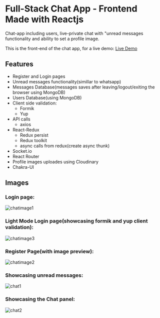 # Full-Stack Chat App - Frontend Made with Reactjs
Chat-app including users, live-private chat with "unread messages functionality and ability to set a profile image.

This is the front-end of the chat app,
for a live demo: [Live Demo](https://chat-app-lr.netlify.app)

## Features

- Register and Login pages
- Unread messages functionality(simillar to whatsapp)
- Messages Database(messages saves after leaving/logout/exiting the browser using MongoDB)
- Users Database(using MongoDB)
- Client side validation:
  - Formik
  - Yup
- API calls
  - axios
- React-Redux
  - Redux persist
  - Redux toolkit
  - async calls from redux(create async thunk)
- Socket.io
- React Router
- Profile images uploades using Cloudinary
- Chakra-UI

## Images
### Login page:
![chatimage1](https://user-images.githubusercontent.com/103745653/212423626-99c09477-1fa6-40fb-bdae-d07798a1dc3b.JPG)
### Light Mode Login page(showcasing formik and yup client validation):
![chatimage3](https://user-images.githubusercontent.com/103745653/212423644-22bddde5-ce4e-4ec4-b2d8-0e9e7041c207.JPG)
### Register Page(with image preview):
![chatimage2](https://user-images.githubusercontent.com/103745653/212424081-984a8c31-d9fe-4a75-9b44-3798cca4750f.JPG)
### Showcasing unread messages:
![chat1](https://user-images.githubusercontent.com/103745653/212423666-a4ce68b2-2cbf-445b-add4-ad468c9ed378.JPG)
### Showcasing the Chat panel:
![chat2](https://user-images.githubusercontent.com/103745653/212423672-ccff1280-8154-4f3e-ada3-1ffca901d7d4.JPG)
